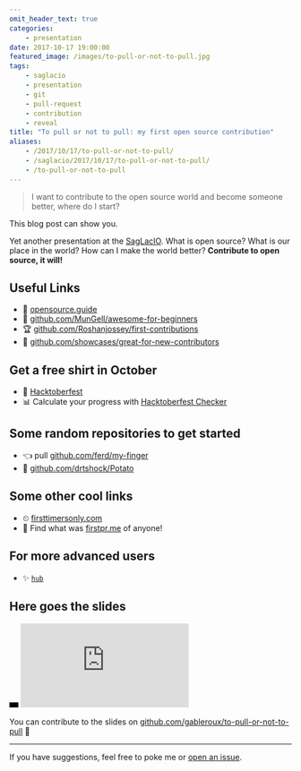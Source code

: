 ```yaml
---
omit_header_text: true
categories:
    - presentation
date: 2017-10-17 19:00:00
featured_image: /images/to-pull-or-not-to-pull.jpg
tags:
    - saglacio
    - presentation
    - git
    - pull-request
    - contribution
    - reveal
title: "To pull or not to pull: my first open source contribution"
aliases:
    - /2017/10/17/to-pull-or-not-to-pull/
    - /saglacio/2017/10/17/to-pull-or-not-to-pull/
    - /to-pull-or-not-to-pull
---
```



> I want to contribute to the open source world and become someone better, where do I start?

This blog post can show you.

<!--more-->

Yet another presentation at the [SagLacIO][saglacio]. What is open source? What is our place in the world? How can I make the world better? **Contribute to open source, it will!**

## Useful Links

* 📖 [opensource.guide](https://opensource.guide/)
* 🐣 [github.com/MunGell/awesome-for-beginners](https://github.com/MunGell/awesome-for-beginners)
* 🏆 [github.com/Roshanjossey/first-contributions](https://github.com/Roshanjossey/first-contributions)
* 🔦 [github.com/showcases/great-for-new-contributors](https://github.com/showcases/great-for-new-contributors)

## Get a free shirt in October

* 🤘 [Hacktoberfest](https://hacktoberfest.digitalocean.com/)
* 📊 Calculate your progress with [Hacktoberfest Checker](https://hacktoberfestchecker.herokuapp.com/)

## Some random repositories to get started

* 👈 pull [github.com/ferd/my-finger](https://github.com/ferd/my-finger)
* 🥔 [github.com/drtshock/Potato](https://github.com/drtshock/Potato)

## Some other cool links

* ⏲ [firsttimersonly.com](http://www.firsttimersonly.com/)
* 🥇 Find what was [firstpr.me](http://firstpr.me/) of anyone!

## For more advanced users

* ✨ [`hub`](https://hub.github.com/)

## Here goes the slides

<div class="responsive-iframe-wrapper">
    <div class="responsive-iframe">
        <img class="ratio" src="/images/layout/placeholder_16x9.gif" alt="placeholder"/>
        <iframe src="https://gableroux.github.io/to-pull-or-not-to-pull.gableroux.com/#/" frameborder="0" allowfullscreen="true" mozallowfullscreen="true" webkitallowfullscreen="true"></iframe>
    </div>
</div>

You can contribute to the slides on [github.com/gableroux/to-pull-or-not-to-pull](https://github.com/gableroux/to-pull-or-not-to-pull) 🚀

---

If you have suggestions, feel free to poke me or [open an issue](https://github.com/GabLeRoux/gableroux.github.io/issues).

[saglacio]: http://saglac.io
